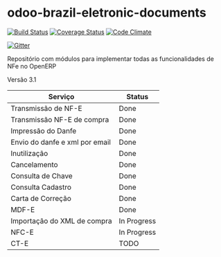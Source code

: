 odoo-brazil-eletronic-documents
===
[![Build Status](https://travis-ci.org/odoo-brazil/odoo-brazil-eletronic-documents.svg?branch=8.0)](https://travis-ci.org/odoo-brazil/odoo-brazil-eletronic-documents)
[![Coverage Status](https://coveralls.io/repos/odoo-brazil/odoo-brazil-eletronic-documents/badge.svg?branch=8.0&service=github)](https://coveralls.io/github/odoo-brazil/odoo-brazil-eletronic-documents?branch=8.0)
[![Code Climate](https://codeclimate.com/github/odoo-brazil/odoo-brazil-eletronic-documents/badges/gpa.svg)](https://codeclimate.com/github/odoo-brazil/odoo-brazil-eletronic-documents)

[![Gitter](https://badges.gitter.im/Join%20Chat.svg)](https://gitter.im/odoo-brazil/odoo-brazil?utm_source=badge&utm_medium=badge&utm_campaign=pr-badge&utm_content=body_badge)


Repositório com módulos para implementar todas as funcionalidades de NFe no OpenERP

Versão 3.1

Serviço | Status
------------ | -------------
Transmissão de NF-E | Done
Transmissão NF-E de compra | Done
Impressão do Danfe | Done
Envio do danfe e xml por email | Done
Inutilização | Done
Cancelamento | Done
Consulta de Chave | Done
Consulta Cadastro | Done
Carta de Correção | Done
MDF-E | Done
Importação do XML de compra | In Progress
NFC-E | In Progress
CT-E | TODO


